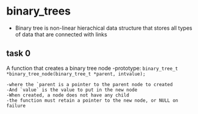 # binary_trees

- Binary tree is non-linear hierachical data structure that stores all types of data that are connected with links


## task 0
A function that creates a binary tree node
    -prototype: `binary_tree_t *binary_tree_node(binary_tree_t *parent, intvalue);`

    -where the `parent is a pointer to the parent node to created
    -And `value` is the value to put in the new node
    -When created, a node does not have any child
    -the function must retain a pointer to the new node, or NULL on failure

